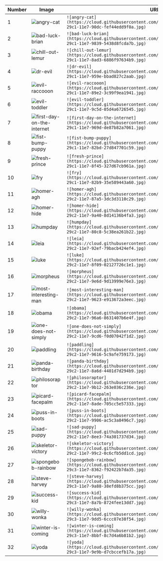 | Number | Image                                                                                                                               | URL                                                                                                                                   |
|--------|-------------------------------------------------------------------------------------------------------------------------------------|---------------------------------------------------------------------------------------------------------------------------------------|
| 1      | ![angry-cat](https://cloud.githubusercontent.com/assets/16547949/25400569/064d7bc6-29c1-11e7-90dc-fef44edd9f0a.jpg)                 | `![angry-cat](https://cloud.githubusercontent.com/assets/16547949/25400569/064d7bc6-29c1-11e7-90dc-fef44edd9f0a.jpg)`                 |
| 2      | ![bad-luck-brian](https://cloud.githubusercontent.com/assets/16547949/25400743/8ae447a2-29c1-11e7-9839-5438d8fcda7b.jpg)            | `![bad-luck-brian](https://cloud.githubusercontent.com/assets/16547949/25400743/8ae447a2-29c1-11e7-9839-5438d8fcda7b.jpg)`            |
| 3      | ![chill-out-lemur](https://cloud.githubusercontent.com/assets/16547949/25400761/9c64ee82-29c1-11e7-8ad3-6886f97634b9.jpg)           | `![chill-out-lemur](https://cloud.githubusercontent.com/assets/16547949/25400761/9c64ee82-29c1-11e7-8ad3-6886f97634b9.jpg)`           |
| 4      | ![dr-evil](https://cloud.githubusercontent.com/assets/16547949/25400776/a776de7a-29c1-11e7-959e-bbad827c2aab.jpg)                   | `![dr-evil](https://cloud.githubusercontent.com/assets/16547949/25400776/a776de7a-29c1-11e7-959e-bbad827c2aab.jpg)`                   |
| 5      | ![evil-raccooon](https://cloud.githubusercontent.com/assets/16547949/25400793/b1104eee-29c1-11e7-89e2-3c99f9ea1941.jpg)             | `![evil-raccooon](https://cloud.githubusercontent.com/assets/16547949/25400793/b1104eee-29c1-11e7-89e2-3c99f9ea1941.jpg)`             |
| 6      | ![evil-toddler](https://cloud.githubusercontent.com/assets/16547949/25400815/c5847ecc-29c1-11e7-9c5d-05d4a6726545.jpg)              | `![evil-toddler](https://cloud.githubusercontent.com/assets/16547949/25400815/c5847ecc-29c1-11e7-9c5d-05d4a6726545.jpg)`              |
| 7      | ![first-day-on-the-internet](https://cloud.githubusercontent.com/assets/16547949/25400874/eca2ebce-29c1-11e7-969d-de87b82a7061.jpg) | `![first-day-on-the-internet](https://cloud.githubusercontent.com/assets/16547949/25400874/eca2ebce-29c1-11e7-969d-de87b82a7061.jpg)` |
| 8      | ![fist-bump-puppy](https://cloud.githubusercontent.com/assets/16547949/25400830/d1cd1bb2-29c1-11e7-82bd-27d847701c59.jpg)           | `![fist-bump-puppy](https://cloud.githubusercontent.com/assets/16547949/25400830/d1cd1bb2-29c1-11e7-82bd-27d847701c59.jpg)`           |
| 9      | ![fresh-prince](https://cloud.githubusercontent.com/assets/16547949/25400882/f44a7464-29c1-11e7-8f45-327d67cb961a.jpg)              | `![fresh-prince](https://cloud.githubusercontent.com/assets/16547949/25400882/f44a7464-29c1-11e7-8f45-327d67cb961a.jpg)`              |
| 10     | ![fry](https://cloud.githubusercontent.com/assets/16547949/25400891/fb18941a-29c1-11e7-82b9-35e589443a60.jpg)                       | `![fry](https://cloud.githubusercontent.com/assets/16547949/25400891/fb18941a-29c1-11e7-82b9-35e589443a60.jpg)`                       |
| 11     | ![homer-agh](https://cloud.githubusercontent.com/assets/16547949/25400895/02672eca-29c2-11e7-87a5-3dc3d3110c29.jpg)                 | `![homer-agh](https://cloud.githubusercontent.com/assets/16547949/25400895/02672eca-29c2-11e7-87a5-3dc3d3110c29.jpg)`                 |
| 12     | ![homer-hide](https://cloud.githubusercontent.com/assets/16547949/25400902/0a553f14-29c2-11e7-9a40-8d14136b4fa3.jpg)                | `![homer-hide](https://cloud.githubusercontent.com/assets/16547949/25400902/0a553f14-29c2-11e7-9a40-8d14136b4fa3.jpg)`                |
| 13     | ![humpday](https://cloud.githubusercontent.com/assets/16547949/25400910/10641d9e-29c2-11e7-80c8-5c38ea261b22.jpg)                   | `![humpday](https://cloud.githubusercontent.com/assets/16547949/25400910/10641d9e-29c2-11e7-80c8-5c38ea261b22.jpg)`                   |
| 14     | ![leia](https://cloud.githubusercontent.com/assets/16547949/25400918/17c5d2e4-29c2-11e7-92ef-79bacb424ef4.jpg)                      | `![leia](https://cloud.githubusercontent.com/assets/16547949/25400918/17c5d2e4-29c2-11e7-92ef-79bacb424ef4.jpg)`                      |
| 15     | ![luke](https://cloud.githubusercontent.com/assets/16547949/25400950/3a263b30-29c2-11e7-8f09-02127726c1e1.jpg)                      | `![luke](https://cloud.githubusercontent.com/assets/16547949/25400950/3a263b30-29c2-11e7-8f09-02127726c1e1.jpg)`                      |
| 16     | ![morpheus](https://cloud.githubusercontent.com/assets/16547949/25400958/410316ee-29c2-11e7-9e6d-9d13999e76e3.jpg)                  | `![morpheus](https://cloud.githubusercontent.com/assets/16547949/25400958/410316ee-29c2-11e7-9e6d-9d13999e76e3.jpg)`                  |
| 17     | ![most-interesting-man](https://cloud.githubusercontent.com/assets/16547949/25400967/47a9dd52-29c2-11e7-9623-e913672a3eec.jpg)      | `![most-interesting-man](https://cloud.githubusercontent.com/assets/16547949/25400967/47a9dd52-29c2-11e7-9623-e913672a3eec.jpg)`      |
| 18     | ![obama](https://cloud.githubusercontent.com/assets/16547949/25400972/4de67090-29c2-11e7-96a6-8631407b6e4f.jpg)                     | `![obama](https://cloud.githubusercontent.com/assets/16547949/25400972/4de67090-29c2-11e7-96a6-8631407b6e4f.jpg)`                     |
| 19     | ![one-does-not-simply](https://cloud.githubusercontent.com/assets/16547949/25400982/542b10d2-29c2-11e7-9cd6-f0d07042f1d2.jpg)       | `![one-does-not-simply](https://cloud.githubusercontent.com/assets/16547949/25400982/542b10d2-29c2-11e7-9cd6-f0d07042f1d2.jpg)`       |
| 20     | ![paddling](https://cloud.githubusercontent.com/assets/16547949/25400987/5bb3c4e8-29c2-11e7-9616-5c9afe759173.jpg)                  | `![paddling](https://cloud.githubusercontent.com/assets/16547949/25400987/5bb3c4e8-29c2-11e7-9616-5c9afe759173.jpg)`                  |
| 21     | ![panda-birthday](https://cloud.githubusercontent.com/assets/16547949/25400994/60f64804-29c2-11e7-8a6d-4401d7d294b9.jpg)            | `![panda-birthday](https://cloud.githubusercontent.com/assets/16547949/25400994/60f64804-29c2-11e7-8a6d-4401d7d294b9.jpg)`            |
| 22     | ![philosoraptor](https://cloud.githubusercontent.com/assets/16547949/25401001/66d677c6-29c2-11e7-9b12-263e036c236e.jpg)             | `![philosoraptor](https://cloud.githubusercontent.com/assets/16547949/25401001/66d677c6-29c2-11e7-9b12-263e036c236e.jpg)`             |
| 23     | ![picard-facepalm](https://cloud.githubusercontent.com/assets/16547949/25401008/6f0a5f0c-29c2-11e7-8ade-705cc5e57333.jpg)           | `![picard-facepalm](https://cloud.githubusercontent.com/assets/16547949/25401008/6f0a5f0c-29c2-11e7-8ade-705cc5e57333.jpg)`           |
| 24     | ![puss-in-boots](https://cloud.githubusercontent.com/assets/16547949/25401020/740dd682-29c2-11e7-9906-ac5c3a8496c7.jpg)             | `![puss-in-boots](https://cloud.githubusercontent.com/assets/16547949/25401020/740dd682-29c2-11e7-9906-ac5c3a8496c7.jpg)`             |
| 25     | ![sad-puppy](https://cloud.githubusercontent.com/assets/16547949/25401096/b9e619ee-29c2-11e7-8ee3-74a301737d34.jpg)                 | `![sad-puppy](https://cloud.githubusercontent.com/assets/16547949/25401096/b9e619ee-29c2-11e7-8ee3-74a301737d34.jpg)`                 |
| 26     | ![skeletor-victory](https://cloud.githubusercontent.com/assets/16547949/25401162/f580fadc-29c2-11e7-99c2-0c6cfb5dd1cd.jpg)          | `![skeletor-victory](https://cloud.githubusercontent.com/assets/16547949/25401162/f580fadc-29c2-11e7-99c2-0c6cfb5dd1cd.jpg)`          |
| 27     | ![spongebob-rainbow](https://cloud.githubusercontent.com/assets/16547949/25401179/038f12ee-29c3-11e7-8362-f92422b7da35.jpg)         | `![spongebob-rainbow](https://cloud.githubusercontent.com/assets/16547949/25401179/038f12ee-29c3-11e7-8362-f92422b7da35.jpg)`         |
| 28     | ![steve-harvey](https://cloud.githubusercontent.com/assets/16547949/25401187/0af0e288-29c3-11e7-9a88-38efd8b375cc.jpg)              | `![steve-harvey](https://cloud.githubusercontent.com/assets/16547949/25401187/0af0e288-29c3-11e7-9a88-38efd8b375cc.jpg)`              |
| 29     | ![success-kid](https://cloud.githubusercontent.com/assets/16547949/25401204/136e768c-29c3-11e7-8a7b-8724fee13dd7.jpg)               | `![success-kid](https://cloud.githubusercontent.com/assets/16547949/25401204/136e768c-29c3-11e7-8a7b-8724fee13dd7.jpg)`               |
| 30     | ![willy-wonka](https://cloud.githubusercontent.com/assets/16547949/25401209/19a78926-29c3-11e7-9dd5-6ccc07e38f54.jpg)               | `![willy-wonka](https://cloud.githubusercontent.com/assets/16547949/25401209/19a78926-29c3-11e7-9dd5-6ccc07e38f54.jpg)`               |
| 31     | ![winter-is-coming](https://cloud.githubusercontent.com/assets/16547949/25401218/203cc85a-29c3-11e7-8bbf-8c7d4a6b81b2.jpg)          | `![winter-is-coming](https://cloud.githubusercontent.com/assets/16547949/25401218/203cc85a-29c3-11e7-8bbf-8c7d4a6b81b2.jpg)`          |
| 32     | ![yoda](https://cloud.githubusercontent.com/assets/16547949/25401233/2c9215d8-29c3-11e7-9e9b-d7cbccefb17a.jpg)                      | `![yoda](https://cloud.githubusercontent.com/assets/16547949/25401233/2c9215d8-29c3-11e7-9e9b-d7cbccefb17a.jpg)`                      |
